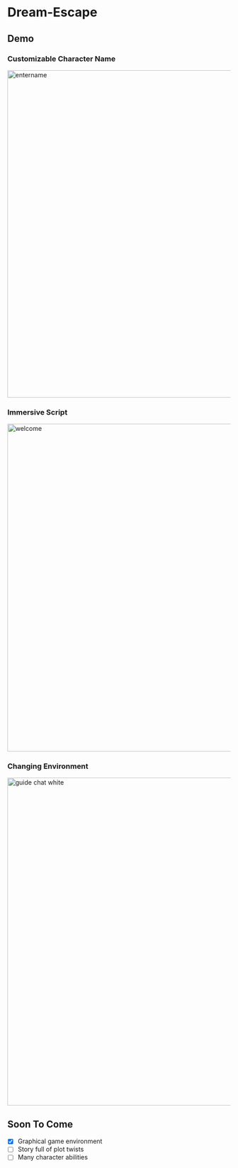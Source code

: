 # Dream-Escape

## Demo

### Customizable Character Name

<img width="739" alt="entername" src="https://user-images.githubusercontent.com/26355832/53457760-b7cb5080-39f0-11e9-90eb-9709931d48e4.PNG">

### Immersive Script
<img width="740" alt="welcome" src="https://user-images.githubusercontent.com/26355832/53457807-d598b580-39f0-11e9-87f4-218a92244b8a.PNG">

### Changing Environment

<img width="740" alt="guide chat white" src="https://user-images.githubusercontent.com/26355832/53457816-dc272d00-39f0-11e9-9833-5f392e7e3bf6.PNG">

## Soon To Come

- [x] Graphical game environment
- [ ] Story full of plot twists
- [ ] Many character abilities

